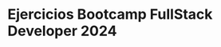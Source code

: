 Ejercicios Bootcamp FullStack Developer 2024
==============================================================================================================================================
